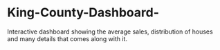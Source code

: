 # King-County-Dashboard-
Interactive dashboard showing the average sales, distribution of houses and many details that comes along with it. 
